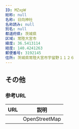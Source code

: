 ```yaml
---
ID: MZxpW
総称: null
名称: 日向神社
名称読み: null
別名: null
都道府県: 茨城県
区域: 常陸大宮市
緯度: 36.5413114
経度: 140.4241263
郵便番号: 3192145
住所: 茨城県常陸大宮市宇留野１１２６
---
```


## その他

### 参考URL

| URL | 説明          |
| --- | ------------- |
|     | OpenStreetMap |

